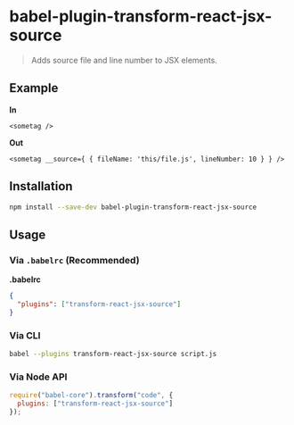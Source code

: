# babel-plugin-transform-react-jsx-source

> Adds source file and line number to JSX elements.

## Example

**In**

```
<sometag />
```

**Out**

```
<sometag __source={ { fileName: 'this/file.js', lineNumber: 10 } } />
```

## Installation

```sh
npm install --save-dev babel-plugin-transform-react-jsx-source
```

## Usage

### Via `.babelrc` (Recommended)

**.babelrc**

```json
{
  "plugins": ["transform-react-jsx-source"]
}
```

### Via CLI

```sh
babel --plugins transform-react-jsx-source script.js
```

### Via Node API

```javascript
require("babel-core").transform("code", {
  plugins: ["transform-react-jsx-source"]
});
```
